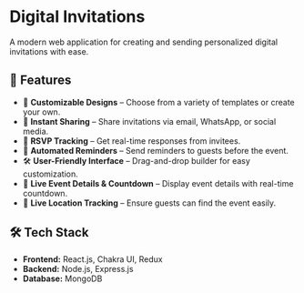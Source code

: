 # Digital Invitations

A modern web application for creating and sending personalized digital invitations with ease.

## 🚀 Features
- 🎨 **Customizable Designs** – Choose from a variety of templates or create your own.
- 📩 **Instant Sharing** – Share invitations via email, WhatsApp, or social media.
- 📅 **RSVP Tracking** – Get real-time responses from invitees.
- 🔔 **Automated Reminders** – Send reminders to guests before the event.
- 🛠 **User-Friendly Interface** – Drag-and-drop builder for easy customization.
- 📍 **Live Event Details & Countdown** – Display event details with real-time countdown.
- 📌 **Live Location Tracking** – Ensure guests can find the event easily.

## 🛠 Tech Stack
- **Frontend:** React.js, Chakra UI, Redux
- **Backend:** Node.js, Express.js
- **Database:** MongoDB

